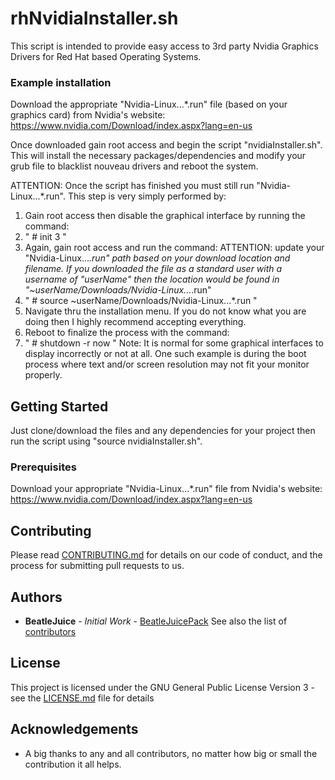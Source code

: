 # rhNvidiaInstaller.sh

This script is intended to provide easy access to 3rd party Nvidia Graphics Drivers for Red Hat based Operating Systems.

### Example installation

Download the appropriate "Nvidia-Linux...*.run" file (based on your graphics card) from Nvidia's website: 
https://www.nvidia.com/Download/index.aspx?lang=en-us

Once downloaded gain root access and begin the
script "nvidiaInstaller.sh".  This will install the necessary packages/dependencies and modify your grub file to blacklist
nouveau drivers and reboot the system.

ATTENTION: Once the script has finished you must still run "Nvidia-Linux...*.run".  This step is very simply performed by:
1. Gain root access then disable the graphical interface by running the command:
2. " # init 3 "
3. Again, gain root access and run the command:
ATTENTION: update your "Nvidia-Linux...*.run" path based on your download location and filename.  If you downloaded the file
as a standard user with a username of "userName" then the location would be found in 
"~userName/Downloads/Nvidia-Linux...*.run"
4. " # source ~userName/Downloads/Nvidia-Linux...*.run "
5. Navigate thru the installation menu.  If you do not know what you are doing then I highly recommend accepting everything.
6. Reboot to finalize the process with the command:
7. " # shutdown -r now "
Note: It is normal for some graphical interfaces to display incorrectly or not at all. One such example is during the
boot process where text and/or screen resolution may not fit your monitor properly.

## Getting Started

Just clone/download the files and any dependencies for your project then run the script using "source nvidiaInstaller.sh".

### Prerequisites

Download your appropriate "Nvidia-Linux...*.run" file from Nvidia's website:
https://www.nvidia.com/Download/index.aspx?lang=en-us  

## Contributing

Please read [CONTRIBUTING.md](https://gist.github.com/BeatleJuicePack/47204bcc706e0e0c9e11d80e267f3d29) for details on our
code of conduct, and the process for submitting pull requests to us.

## Authors

* **BeatleJuice** - *Initial Work* - [BeatleJuicePack](https://github.com/BeatleJuicePack)
See also the list of [contributors](https://github.com/BeatleJuicePack/Arduino-Projects/contributors)

## License

This project is licensed under the GNU General Public License Version 3 - see the [LICENSE.md](LICENSE.md) file for details

## Acknowledgements

* A big thanks to any and all contributors, no matter how big or small the contribution it all helps.
